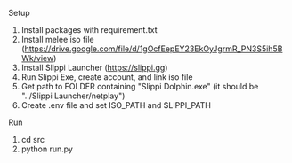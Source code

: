 Setup
1. Install packages with requirement.txt
2. Install melee iso file (https://drive.google.com/file/d/1gOcfEepEY23EkOyJgrmR_PN3S5ih5BWk/view)
3. Install Slippi Launcher (https://slippi.gg)
4. Run Slippi Exe, create account, and link iso file
5. Get path to FOLDER containing "Slippi Dolphin.exe" (it should be "../Slippi Launcher/netplay")
6. Create .env file and set ISO_PATH and SLIPPI_PATH

Run
1. cd src
2. python run.py